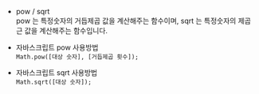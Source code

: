 - pow / sqrt <br/>
pow 는 특정숫자의 거듭제곱 값을 계산해주는 함수이며,
sqrt 는 특정숫자의 제곱근 값을 계산해주는 함수입니다.

- 자바스크립트 pow 사용방법 <br/>
`Math.pow([대상 숫자], [거듭제곱 횟수]);`

 - 자바스크립트 sqrt 사용방법 <br/>
 `Math.sqrt([대상 숫자]);`

<br/>
<br/>
